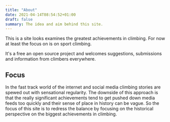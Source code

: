```yaml
---
title: "About"
date: 2021-04-14T08:54:52+01:00
draft: false
summary: The idea and aim behind this site.
---
```


This is a site looks examines the greatest achievements in climbing. For now at least the focus on is on sport climbing. 

It's a free an open source project and welcomes suggestions, submissions and information from climbers everywhere.

## Focus

In the fast track world of the internet and social media climbing stories are spewed out with sensational regularity. The downside of this approach is that the really significant achievements tend to get pushed down media feeds too quickly and their sense of place in history can be vague. So the focus of this site is to redress the balance by focusing on the historical perspective on the biggest achievements in climbing.